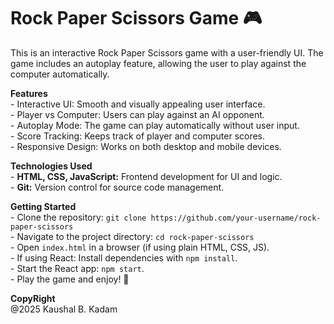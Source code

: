 # Rock Paper Scissors Game 🎮

<p>
  This is an interactive Rock Paper Scissors game with a user-friendly UI. The game includes an autoplay feature, allowing the user to play against the computer automatically.
</p>

<p>
  <b>Features</b><br>
  - Interactive UI: Smooth and visually appealing user interface.<br>
  - Player vs Computer: Users can play against an AI opponent.<br>
  - Autoplay Mode: The game can play automatically without user input.<br>
  - Score Tracking: Keeps track of player and computer scores.<br>
  - Responsive Design: Works on both desktop and mobile devices.<br>
</p>

<p>
  <b>Technologies Used</b><br>
  - <b>HTML, CSS, JavaScript:</b> Frontend development for UI and logic.<br>
  - <b>Git:</b> Version control for source code management.<br>
</p>

<p>
  <b>Getting Started</b><br>
  - Clone the repository: <code>git clone https://github.com/your-username/rock-paper-scissors</code><br>
  - Navigate to the project directory: <code>cd rock-paper-scissors</code><br>
  - Open <code>index.html</code> in a browser (if using plain HTML, CSS, JS).<br>
  - If using React: Install dependencies with <code>npm install</code>.<br>
  - Start the React app: <code>npm start</code>.<br>
  - Play the game and enjoy! 🎉<br>
</p>

<p>
  <b>CopyRight</b><br>
  @2025 Kaushal B. Kadam
</p>
